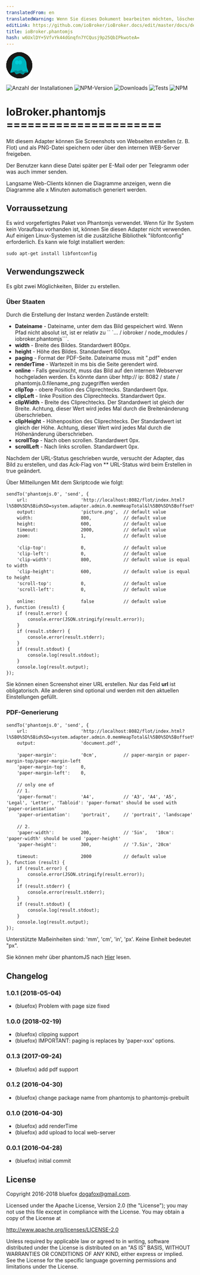 ```yaml
---
translatedFrom: en
translatedWarning: Wenn Sie dieses Dokument bearbeiten möchten, löschen Sie bitte das Feld "translationsFrom". Andernfalls wird dieses Dokument automatisch erneut übersetzt
editLink: https://github.com/ioBroker/ioBroker.docs/edit/master/docs/de/adapterref/iobroker.phantomjs/README.md
title: ioBroker.phantomjs
hash: w6UxlDY+5VfvYk44dGnqfn7YCQusj9p25QbIPkwoteA=
---
```

![Logo](../../../en/adapterref/iobroker.phantomjs/admin/phantomjs.png)

![Anzahl der Installationen](http://iobroker.live/badges/phantomjs-stable.svg)
![NPM-Version](http://img.shields.io/npm/v/iobroker.phantomjs.svg)
![Downloads](https://img.shields.io/npm/dm/iobroker.phantomjs.svg)
![Tests](https://travis-ci.org/ioBroker/ioBroker.phantomjs.svg?branch=master)
![NPM](https://nodei.co/npm/iobroker.phantomjs.png?downloads=true)

# IoBroker.phantomjs ======================
Mit diesem Adapter können Sie Screenshots von Webseiten erstellen (z. B. Flot) und als PNG-Datei speichern oder über den internen WEB-Server freigeben.

Der Benutzer kann diese Datei später per E-Mail oder per Telegramm oder was auch immer senden.

Langsame Web-Clients können die Diagramme anzeigen, wenn die Diagramme alle x Minuten automatisch generiert werden.

## Vorraussetzung
Es wird vorgefertigtes Paket von Phantomjs verwendet. Wenn für Ihr System kein Voraufbau vorhanden ist, können Sie diesen Adapter nicht verwenden.
Auf einigen Linux-Systemen ist die zusätzliche Bibliothek "libfontconfig" erforderlich. Es kann wie folgt installiert werden:

```
sudo apt-get install libfontconfig
```

## Verwendungszweck
Es gibt zwei Möglichkeiten, Bilder zu erstellen.

### Über Staaten
Durch die Erstellung der Instanz werden Zustände erstellt:

- **Dateiname** - Dateiname, unter dem das Bild gespeichert wird. Wenn Pfad nicht absolut ist, ist er relativ zu `` `... / iobroker / node_modules / iobroker.phantomjs```.
- **width** - Breite des Bildes. Standardwert 800px.
- **height** - Höhe des Bildes. Standardwert 600px.
- **paging** - Format der PDF-Seite. Dateiname muss mit ".pdf" enden
- **renderTime** - Wartezeit in ms bis die Seite gerendert wird.
- **online** - Falls gewünscht, muss das Bild auf den internen Webserver hochgeladen werden. Es könnte dann über http:// ip: 8082 / state / phantomjs.0.filename_png zugegriffen werden
- **clipTop** - obere Position des Cliprechtecks. Standardwert 0px.
- **clipLeft** - linke Position des Cliprechtecks. Standardwert 0px.
- **clipWidth** - Breite des Cliprechtecks. Der Standardwert ist gleich der Breite. Achtung, dieser Wert wird jedes Mal durch die Breitenänderung überschrieben.
- **clipHeight** - Höhenposition des Cliprechtecks. Der Standardwert ist gleich der Höhe. Achtung, dieser Wert wird jedes Mal durch die Höhenänderung überschrieben.
- **scrollTop** - Nach oben scrollen. Standardwert 0px.
- **scrollLeft** - Nach links scrollen. Standardwert 0px.

Nachdem der URL-Status geschrieben wurde, versucht der Adapter, das Bild zu erstellen, und das Ack-Flag von ** URL-Status wird beim Erstellen in true geändert.

Über Mitteilungen
Mit dem Skriptcode wie folgt:

```
sendTo('phantomjs.0', 'send', {
    url:                    'http://localhost:8082/flot/index.html?l%5B0%5D%5Bid%5D=system.adapter.admin.0.memHeapTotal&l%5B0%5D%5Boffset%5D=0&l%5B0%5D%5Bart%5D=average&l%5B0%5D%5Bcolor%5D=%23FF0000&l%5B0%5D%5Bthickness%5D=3&l%5B0%5D%5Bshadowsize%5D=3&timeArt=relative&relativeEnd=now&range=10&live=false&aggregateType=step&aggregateSpan=300&hoverDetail=false&useComma=false&zoom=false',
    output:                 'picture.png',  // default value
    width:                  800,            // default value
    height:                 600,            // default value
    timeout:                2000,           // default value
    zoom:                   1,              // default value

    'clip-top':             0,              // default value
    'clip-left':            0,              // default value
    'clip-width':           800,            // default value is equal to width
    'clip-height':          600,            // default value is equal to height
    'scroll-top':           0,              // default value
    'scroll-left':          0,              // default value

    online:                 false           // default value
}, function (result) {
    if (result.error) {
        console.error(JSON.stringify(result.error));
    }
    if (result.stderr) {
        console.error(result.stderr);
    }
    if (result.stdout) {
        console.log(result.stdout);
    }
    console.log(result.output);
});
```

Sie können einen Screenshot einer URL erstellen. Nur das Feld **url** ist obligatorisch. Alle anderen sind optional und werden mit den aktuellen Einstellungen gefüllt.

### PDF-Generierung
```
sendTo('phantomjs.0', 'send', {
    url:                    'http://localhost:8082/flot/index.html?l%5B0%5D%5Bid%5D=system.adapter.admin.0.memHeapTotal&l%5B0%5D%5Boffset%5D=0&l%5B0%5D%5Bart%5D=average&l%5B0%5D%5Bcolor%5D=%23FF0000&l%5B0%5D%5Bthickness%5D=3&l%5B0%5D%5Bshadowsize%5D=3&timeArt=relative&relativeEnd=now&range=10&live=false&aggregateType=step&aggregateSpan=300&hoverDetail=false&useComma=false&zoom=false',
    output:                 'document.pdf',

    'paper-margin':         '0cm',          // paper-margin or paper-margin-top/paper-margin-left
    'paper-margin-top':     0,
    'paper-margin-left':    0,

    // only one of
    // 1.
    'paper-format':         'A4',           // 'A3', 'A4', 'A5', 'Legal', 'Letter', 'Tabloid': 'paper-format' should be used with 'paper-orientation'
    'paper-orientation':    'portrait',     // 'portrait', 'landscape'

    // 2.
    'paper-width':          200,            // '5in',   '10cm': 'paper-width' should be used 'paper-height'
    'paper-height':         300,            // '7.5in', '20cm'

    timeout:                2000            // default value
}, function (result) {
    if (result.error) {
        console.error(JSON.stringify(result.error));
    }
    if (result.stderr) {
        console.error(result.stderr);
    }
    if (result.stdout) {
        console.log(result.stdout);
    }
    console.log(result.output);
});
```

Unterstützte Maßeinheiten sind: 'mm', 'cm', 'in', 'px'. Keine Einheit bedeutet "px".

Sie können mehr über phantomJS nach [Hier](http://phantomjs.org/api/webpage/property/paper-size.html) lesen.

## Changelog
### 1.0.1 (2018-05-04)
* (bluefox) Problem with page size fixed

### 1.0.0 (2018-02-19)
* (bluefox) clipping support
* (bluefox) IMPORTANT: paging is replaces by 'paper-xxx' options.

### 0.1.3 (2017-09-24)
* (bluefox) add pdf support

### 0.1.2 (2016-04-30)
* (bluefox) change package name from phantomjs to phantomjs-prebuilt

### 0.1.0 (2016-04-30)
* (bluefox) add renderTime
* (bluefox) add upload to local web-server

### 0.0.1 (2016-04-28)
* (bluefox) initial commit

## License
Copyright 2016-2018 bluefox <dogafox@gmail.com>.

Licensed under the Apache License, Version 2.0 (the "License"); you may not use this file except in compliance with the License. You may obtain a copy of the License at

http://www.apache.org/licenses/LICENSE-2.0

Unless required by applicable law or agreed to in writing, software distributed under the License is distributed on an 
"AS IS" BASIS, WITHOUT WARRANTIES OR CONDITIONS OF ANY KIND, either express or implied. See the License for the specific 
language governing permissions and limitations under the License.